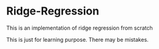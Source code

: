 # Ridge-Regression

This is an implementation of ridge regression from scratch

This is just for learning purpose. There may be mistakes.
